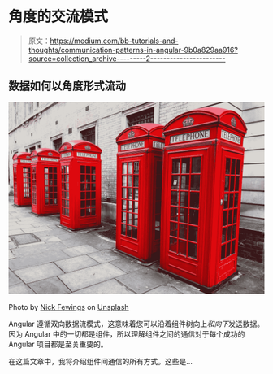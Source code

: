 # 角度的交流模式

> 原文：<https://medium.com/bb-tutorials-and-thoughts/communication-patterns-in-angular-9b0a829aa916?source=collection_archive---------2----------------------->

## 数据如何以角度形式流动

![](img/d0f21d48b4f4d5a847b858effac6b3fb.png)

Photo by [Nick Fewings](https://unsplash.com/@jannerboy62?utm_source=medium&utm_medium=referral) on [Unsplash](https://unsplash.com?utm_source=medium&utm_medium=referral)

Angular 遵循双向数据流模式，这意味着您可以沿着组件树向上*和向下*发送数据。因为 Angular 中的一切都是组件，所以理解组件之间的通信对于每个成功的 Angular 项目都是至关重要的。

在这篇文章中，我将介绍组件间通信的所有方式。这些是…